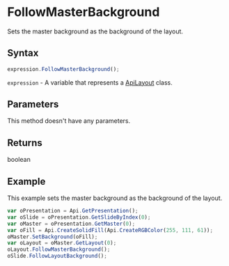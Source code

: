# FollowMasterBackground

Sets the master background as the background of the layout.

## Syntax

```javascript
expression.FollowMasterBackground();
```

`expression` - A variable that represents a [ApiLayout](../ApiLayout.md) class.

## Parameters

This method doesn't have any parameters.

## Returns

boolean

## Example

This example sets the master background as the background of the layout.

```javascript editor-
var oPresentation = Api.GetPresentation();
var oSlide = oPresentation.GetSlideByIndex(0);
var oMaster = oPresentation.GetMaster(0);
var oFill = Api.CreateSolidFill(Api.CreateRGBColor(255, 111, 61));
oMaster.SetBackground(oFill);
var oLayout = oMaster.GetLayout(0);
oLayout.FollowMasterBackground();
oSlide.FollowLayoutBackground();
```
